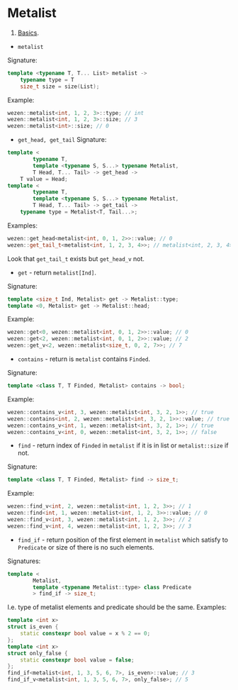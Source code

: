 # Metalist

1. [Basics](https://github.com/dasfex/wezen/blob/trunk/includes/metalist/metalist_basics.hpp).

+ ```metalist```

Signature:
```cpp
template <typename T, T... List> metalist -> 
    typename type = T
    size_t size = size(List);
```

Example:
```cpp
wezen::metalist<int, 1, 2, 3>::type; // int
wezen::metalist<int, 1, 2, 3>::size; // 3
wezen::metalist<int>::size; // 0
```

+ ```get_head, get_tail```
Signature:
```cpp
template <
        typename T, 
        template <typename S, S...> typename Metalist,
        T Head, T... Tail> -> get_head ->
    T value = Head;
template <
        typename T, 
        template <typename S, S...> typename Metalist,
        T Head, T... Tail> -> get_tail ->
    typename type = Metalist<T, Tail...>;
```
Examples:
```cpp
wezen::get_head<metalist<int, 0, 1, 2>>::value; // 0
wezen::get_tail_t<metalist<int, 1, 2, 3, 4>>; // metalist<int, 2, 3, 4>
```
Look that ```get_tail_t``` exists but ```get_head_v``` not. 

+ ```get``` - return ```metalist[Ind]```.

Signature:
```cpp
template <size_t Ind, Metalist> get -> Metalist::type;
template <0, Metalist> get -> Metalist::head;
```

Example:
```cpp
wezen::get<0, wezen::metalist<int, 0, 1, 2>>::value; // 0
wezen::get<2, wezen::metalist<int, 0, 1, 2>>::value; // 2
wezen::get_v<2, wezen::metalist<size_t, 0, 2, 7>>; // 7
```

+ ```contains``` - return is ```metalist``` contains ```Finded```.

Signature:
```cpp
template <class T, T Finded, Metalist> contains -> bool;
```

Example:
```cpp
wezen::contains_v<int, 3, wezen::metalist<int, 3, 2, 1>>; // true
wezen::contains<int, 2, wezen::metalist<int, 3, 2, 1>>::value; // true
wezen::contains_v<int, 1, wezen::metalist<int, 3, 2, 1>>; // true
wezen::contains_v<int, 0, wezen::metalist<int, 3, 2, 1>>; // false
```

+ ```find``` - return index of ```Finded``` in ```metalist``` 
if it is in list or ```metalist::size``` if not.

Signature:
```cpp
template <class T, T Finded, Metalist> find -> size_t;
```

Example:
```cpp
wezen::find_v<int, 2, wezen::metalist<int, 1, 2, 3>>; // 1
wezen::find<int, 1, wezen::metalist<int, 1, 2, 3>>::value; // 0
wezen::find_v<int, 3, wezen::metalist<int, 1, 2, 3>>; // 2
wezen::find_v<int, 4, wezen::metalist<int, 1, 2, 3>>; // 3
```

+ ```find_if``` - return position of the first element in ```metalist``` which satisfy to ```Predicate``` 
or size of there is no such elements.

Signatures:
```cpp
template <
        Metalist, 
        template <typename Metalist::type> class Predicate
        > find_if -> size_t;
```
I.e. type of metalist elements and predicate should be the same.
Examples:
```cpp
template <int x>
struct is_even {
    static constexpr bool value = x % 2 == 0;
};
template <int x>
struct only_false {
    static constexpr bool value = false;
};
find_if<metalist<int, 1, 3, 5, 6, 7>, is_even>::value; // 3
find_if_v<metalist<int, 1, 3, 5, 6, 7>, only_false>; // 5
```
